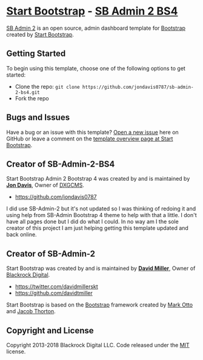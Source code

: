 # [Start Bootstrap](http://startbootstrap.com/) - [SB Admin 2 BS4](http://startbootstrap.com/template-overviews/sb-admin-2/)

[SB Admin 2](http://startbootstrap.com/template-overviews/sb-admin-2/) is an open source, admin dashboard template for [Bootstrap](http://getbootstrap.com/) created by [Start Bootstrap](http://startbootstrap.com/).

## Getting Started

To begin using this template, choose one of the following options to get started:
* Clone the repo: `git clone https://github.com/jondavis0787/sb-admin-2-bs4.git`
* Fork the repo

## Bugs and Issues

Have a bug or an issue with this template? [Open a new issue](https://github.com/jondavis0787/sb-admin-2-bs4/issues) here on GitHub or leave a comment on the [template overview page at Start Bootstrap](http://startbootstrap.com/template-overviews/sb-admin-2/).

## Creator of SB-Admin-2-BS4

Start Bootstrap Admin 2 Bootstrap 4 was created by and is maintained by **[Jon Davis](http://dxgcms.com/)**, Owner of [DXGCMS](http://dxgcms.com/).
* https://github.com/jondavis0787

I did use SB-Admin-2 but it's not updated so I was thinking of redoing it and using help from SB-Admin Bootstrap 4 theme to help with that a little. I don't have all pages done but I did do what I could. In no way am I the sole creator of this project I am just helping getting this template updated and back online.

## Creator of SB-Admin-2

Start Bootstrap was created by and is maintained by **[David Miller](http://davidmiller.io/)**, Owner of [Blackrock Digital](http://blackrockdigital.io/).

* https://twitter.com/davidmillerskt
* https://github.com/davidtmiller

Start Bootstrap is based on the [Bootstrap](http://getbootstrap.com/) framework created by [Mark Otto](https://twitter.com/mdo) and [Jacob Thorton](https://twitter.com/fat).

## Copyright and License

Copyright 2013-2018 Blackrock Digital LLC. Code released under the [MIT](https://github.com/jondavis0787/sb-admin-2-bs4/LICENSE) license.
